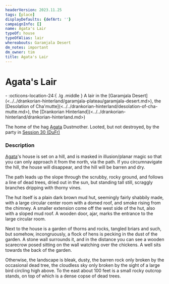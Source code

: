 ```yaml
---
headerVersion: 2023.11.25
tags: [place]
displayDefaults: {defArt: ''}
campaignInfo: []
name: Agata's Lair
typeOf: house
typeOfAlias: lair
whereabouts: Garamjala Desert
dm_notes: important
dm_owner: tim
title: Agata's Lair
---
```

# Agata's Lair
<div class="grid cards ext-narrow-margin ext-one-column" markdown>
-    :octicons-location-24:{ .lg .middle } A lair in the [Garamjala Desert](<../../drankorian-hinterland/garamjala-plateau/garamjala-desert.md>), the [Desolation of Cha'mutte](<../../drankorian-hinterland/desolation-of-cha-mutte.md>), the [Drankorian Hinterland](<../../drankorian-hinterland/drankorian-hinterland.md>)  
</div>





The home of the hag [Agata](<../../../people/fey/agata.md>) Dustmother. Looted, but not destroyed, by the party in [Session 30 (DuFr)](<../../../campaigns/dunmari-frontier/session-notes/session-30-dufr.md>)

### Description

[Agata](<../../../people/fey/agata.md>)'s house is set on a hill, and is masked in illusion/planar magic so that you can only approach it from the north, via the path. If you circumnavigate the hill, the house will disappear, and the hill will be barren and dry.

The path leads up the slope through the scrubby, rocky ground, and follows a line of dead trees, dried out in the sun, but standing tall still, scraggly branches dripping with thorny vines. 

The hut itself is a plain dark brown mud hut, seemingly fairly shabbily made, with a large circular center room with a domed roof, and smoke rising from the chimney. A smaller extension come off the west side of the hut, also with a sloped mud roof. A wooden door, ajar, marks the entrance to the large circular room. 

Next to the house is a garden of thorns and rocks, tangled briars and such, but somehow, incongruously, a flock of hens is pecking in the dust of the garden. A stone wall surrounds it, and in the distance you can see a wooden scarecrow posed sitting on the wall watching over the chickens. A well sits towards the back of the garden.

Otherwise, the landscape is bleak, dusty, the barren rock only broken by the occasional dead tree, the cloudless sky only broken by the sight of a large bird circling high above. To the east about 100 feet is a small rocky outcrop stands, on top of which is a dense copse of dead trees.



